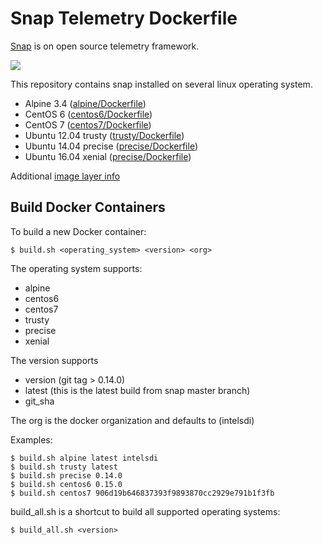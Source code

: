 # Snap Telemetry Dockerfile

[Snap](http://snap-telemetry.io/) is on open source telemetry framework.

[![](https://images.microbadger.com/badges/image/intelsdi/snap.svg)](http://microbadger.com/images/intelsdi/snap)

This repository contains snap installed on several linux operating system. 

* Alpine 3.4 ([alpine/Dockerfile](https://github.com/intelsdi-x/snap-docker/blob/master/alpine/Dockerfile))
* CentOS 6 ([centos6/Dockerfile](https://github.com/intelsdi-x/snap-docker/blob/master/centos6/Dockerfile))
* CentOS 7 ([centos7/Dockerfile](https://github.com/intelsdi-x/snap-docker/blob/master/centos7/Dockerfile))
* Ubuntu 12.04 trusty ([trusty/Dockerfile](https://github.com/intelsdi-x/snap-docker/blob/master/trusty/Dockerfile))
* Ubuntu 14.04 precise ([precise/Dockerfile](https://github.com/intelsdi-x/snap-docker/blob/master/precise/Dockerfile))
* Ubuntu 16.04 xenial ([precise/Dockerfile](https://github.com/intelsdi-x/snap-docker/blob/master/xenial/Dockerfile))

Additional [image layer info](https://microbadger.com/#/images/intelsdi/snap)

## Build Docker Containers

To build a new Docker container:
```
$ build.sh <operating_system> <version> <org>
```

The operating system supports:
* alpine
* centos6
* centos7
* trusty
* precise
* xenial

The version supports
* version (git tag > 0.14.0)
* latest (this is the latest build from snap master branch)
* git_sha

The org is the docker organization and defaults to (intelsdi)

Examples:

```
$ build.sh alpine latest intelsdi
$ build.sh trusty latest
$ build.sh precise 0.14.0
$ build.sh centos6 0.15.0
$ build.sh centos7 906d19b646837393f9893870cc2929e791b1f3fb
```

build_all.sh is a shortcut to build all supported operating systems:

```
$ build_all.sh <version>
```
